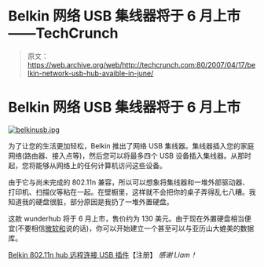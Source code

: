 # Belkin 网络 USB 集线器将于 6 月上市——TechCrunch

> 原文：<https://web.archive.org/web/http://techcrunch.com:80/2007/04/17/belkin-network-usb-hub-avaible-in-june/>

# Belkin 网络 USB 集线器将于 6 月上市

[![belkinusb.jpg](img/cd49d06f27ee17d9f43307c6de4a8de6.png)](https://web.archive.org/web/20210423063449/https://beta.techcrunch.com/wp-content/uploads/2007/04/belkinusb.jpg "belkinusb.jpg")

为了让您的生活更加轻松，Belkin 推出了网络 USB 集线器。集线器插入您的家庭网络(路由器、接入点等)，然后您可以将最多四个 USB 设备插入集线器。从那时起，您将能够从网络上的任何计算机访问这些设备。

由于它与尚未完成的 802.11n 兼容，所以可以想象将集线器和一堆外部驱动器、打印机、扫描仪等粘在一起。在壁橱里，这样就不会把你的桌子弄得乱七八糟。我知道我的硬盘很脏，部分原因是我扔了一堆外置硬盘。

这款 wunderhub 将于 6 月上市，售价约为 130 美元。由于现在外置硬盘相当便宜(不要相信[微软和](https://web.archive.org/web/20210423063449/http://crunchgear.com/2007/04/05/microsoft-tries-to-justify-120gb-xbox-360-hard-drives-180-price/)说的话)，你可以开始建立一个甚至可以与亚历山大媲美的数据库。

[Belkin 802.11n hub 远程连接 USB 插件](https://web.archive.org/web/20210423063449/http://www.reghardware.co.uk/2007/04/16/belkin_80211n_usb_hub/)【注册】
*感谢 Liam！*